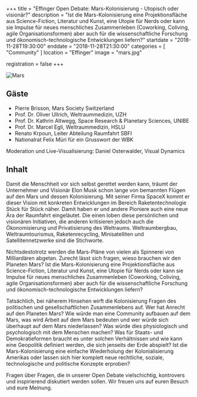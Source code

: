 +++
title = "Effinger Open Debate: Mars-Kolonisierung - Utopisch oder visionär?"
description = "Ist die Mars-Kolonisierung eine Projektionsfläche aus Science-Fiction, Literatur und Kunst, eine Utopie für Nerds oder kann sie Impulse für neues menschliches Zusammenleben (Coworking, Coliving, agile Organisationsformen) aber auch für die wissenschaftliche Forschung und ökonomisch-technologische Entwicklungen liefern?"
startdate = "2018-11-28T19:30:00"
enddate = "2018-11-28T21:30:00"
categories = [ "Community" ]
location = "Effinger"
image = "mars.jpg"

registration = false
+++

![Mars](mars.jpg)

## Gäste

- Pierre Brisson, Mars Society Switzerland
- Prof. Dr. Oliver Ullrich, Weltraummedizin, UZH
- Prof. Dr. Kathrin Altwegg, Space Research & Planetary Sciences, UNIBE
- Prof. Dr. Marcel Egli, Weltraummedizin, HSLU
- Renato Krpoun, Leiter Abteilung Raumfahrt SBFI
- Nationalrat Felix Müri für ein Grusswort der WBK


Moderation und Live-Visualisierung: Daniel Osterwalder, Visual Dynamics


## Inhalt

Damit die Menschheit vor sich selbst gerettet werden kann, träumt der Unternehmer und Visionär Elon Musk schon lange von bemannten Flügen auf den Mars und dessen Kolonisierung.  Mit seiner Firma SpaceX kommt er dieser Vision mit konkreten Entwicklungen im Bereich Raketentechnologie Stück für Stück näher. Damit haben er und andere Pioniere auch eine neue Ära der Raumfahrt eingeläutet. Die einen loben diese persönlichen und visionären Initiativen, die anderen kritisieren jedoch auch die Ökonomisierung und Privatisierung des Weltraums. Weltraumbergbau, Weltraumtourismus, Raketenrecycling, Minisatelliten und Satellitennetzwerke sind die Stichworte.

Nichtsdestotrotz werden die Mars-Pläne von vielen als Spinnerei von Milliardären abgetan. Zurecht lässt sich fragen, wieso brauchen wir den Planeten Mars? Ist die Mars-Kolonisierung eine Projektionsfläche aus Science-Fiction, Literatur und Kunst, eine Utopie für Nerds oder kann sie Impulse für neues menschliches Zusammenleben (Coworking, Coliving, agile Organisationsformen) aber auch für die wissenschaftliche Forschung und ökonomisch-technologische Entwicklungen liefern?

Tatsächlich, bei näherem Hinsehen wirft die Kolonisierung Fragen des politischen und gesellschaftlichen Zusammenlebens auf. Wer hat Anrecht auf den Planeten Mars? Wie würde man eine Community aufbauen auf dem Mars, was wird Arbeit auf dem Mars bedeuten und wer würde sich überhaupt auf dem Mars niederlassen? Was würde dies physiologisch und psychologisch mit dem Menschen machen? Was für Staats- und Demokratieformen braucht es unter solchen Verhältnissen und wie kann eine Geopolitik definiert werden, die sich jenseits der Erde abspielt? Ist die Mars-Kolonisierung eine einfache Wiederholung der Kolonialisierung Amerikas oder lassen sich hier komplett neue rechtliche, soziale, technologische und politische Konzepte erproben?

Fragen über Fragen, die in unserer Open Debate vielschichtig, kontrovers und inspirierend diskutiert werden sollen. Wir freuen uns auf euren Besuch und eure Meinung.
